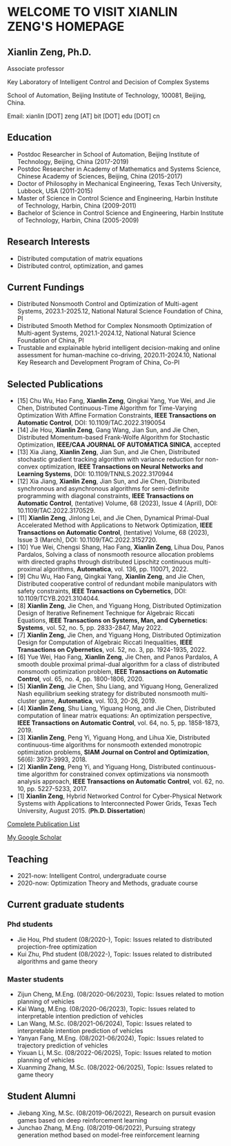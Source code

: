 # WELCOME TO VISIT XIANLIN ZENG'S HOMEPAGE

## Xianlin Zeng, Ph.D.

Associate professor 

Key Laboratory of Intelligent Control and Decision of Complex Systems 

School of Automation, Beijing Institute of Technology, 100081, Beijing, China. 

Email: xianlin [DOT] zeng [AT] bit [DOT] edu [DOT] cn

## Education

- Postdoc Researcher in School of Automation, Beijing Institute of Technology, Beijing, China (2017-2019)
- Postdoc Researcher in Academy of Mathematics and Systems Science, Chinese Academy of Sciences, Beijing, China (2015-2017)
- Doctor of Philosophy in Mechanical Engineering, Texas Tech University, Lubbock, USA (2011-2015)
- Master of Science in Control Science and Engineering, Harbin Institute of Technology, Harbin, China (2009-2011)
- Bachelor of Science in Control Science and Engineering, Harbin Institute of Technology, Harbin, China (2005-2009)

## Research Interests

- Distributed computation of matrix equations
- Distributed control, optimization, and games
 
## Current Fundings

- Distributed Nonsmooth Control and Optimization of Multi-agent Systems, 2023.1-2025.12, National Natural Science Foundation of China, PI
- Distributed Smooth Method for Complex Nonsmooth Optimization of Multi-agent Systems, 2021.1-2024.12, National Natural Science Foundation of China, PI
- Trustable and explainable hybrid intelligent decision-making and online assessment for human-machine co-driving, 2020.11-2024.10, National Key Research and Development Program of China, Co-PI

## Selected Publications
- [15] Chu Wu, Hao Fang, **Xianlin Zeng**, Qingkai Yang, Yue Wei, and Jie Chen, Distributed Continuous-Time Algorithm for Time-Varying Optimization With Affine Formation Constraints, **IEEE Transactions on Automatic Control**, DOI: 10.1109/TAC.2022.3190054
- [14] Jie Hou, **Xianlin Zeng**, Gang Wang, Jian Sun, and Jie Chen, Distributed Momentum-based Frank-Wolfe Algorithm for Stochastic Optimization, **IEEE/CAA JOURNAL OF AUTOMATICA SINICA**, accepted
- [13] Xia Jiang, **Xianlin Zeng**, Jian Sun, and Jie Chen, Distributed stochastic gradient tracking algorithm with variance reduction for non-convex optimization, **IEEE Transactions on Neural Networks and Learning Systems**, DOI: 10.1109/TNNLS.2022.3170944
- [12] Xia Jiang, **Xianlin Zeng**, Jian Sun, and Jie Chen, Distributed synchronous and asynchronous algorithms for semi-definite programming with diagonal constraints, **IEEE Transactions on Automatic Control**, (tentative) Volume, 68 (2023), Issue 4 (April), DOI: 10.1109/TAC.2022.3170529.
- [11] **Xianlin Zeng**, Jinlong Lei, and Jie Chen, Dynamical Primal-Dual Accelerated Method with Applications to Network Optimization, **IEEE Transactions on Automatic Control**, (tentative) Volume, 68 (2023), Issue 3 (March), DOI: 10.1109/TAC.2022.3152720.
- [10] Yue Wei, Chengsi Shang, Hao Fang, **Xianlin Zeng**, Lihua Dou, Panos Pardalos, Solving a class of nonsmooth resource allocation problems with directed graphs through distributed Lipschitz continuous multi-proximal algorithms, **Automatica**, vol. 136, pp. 110071, 2022.
- [9] Chu Wu, Hao Fang, Qingkai Yang, **Xianlin Zeng**, and Jie Chen, Distributed cooperative control of redundant mobile manipulators with safety constraints, **IEEE Transactions on Cybernetics**, DOI: 10.1109/TCYB.2021.3104044.
- [8] **Xianlin Zeng**, Jie Chen, and Yiguang Hong, Distributed Optimization Design of Iterative Refinement Technique for Algebraic Riccati Equations, **IEEE Transactions on Systems, Man, and Cybernetics: Systems**, vol. 52, no. 5, pp. 2833-2847, May 2022.
- [7] **Xianlin Zeng**, Jie Chen, and Yiguang Hong, Distributed Optimization Design for Computation of Algebraic Riccati Inequalities, **IEEE Transactions on  Cybernetics**, vol. 52, no. 3, pp. 1924-1935, 2022.
- [6] Yue Wei, Hao Fang, **Xianlin Zeng**, Jie Chen, and Panos Pardalos, A smooth double proximal primal-dual algorithm for a class of distributed nonsmooth optimization problem, **IEEE Transactions on Automatic Control**, vol. 65, no. 4, pp. 1800-1806, 2020.
- [5] **Xianlin Zeng**, Jie Chen, Shu Liang, and Yiguang Hong, Generalized Nash equilibrium seeking strategy for distributed nonsmooth multi-cluster game, **Automatica**, vol. 103, 20-26, 2019.
- [4] **Xianlin Zeng**, Shu Liang, Yiguang Hong, and Jie Chen, Distributed computation of linear matrix equations: An optimization perspective, **IEEE Transactions on Automatic Control**, vol. 64, no. 5, pp. 1858-1873, 2019.
- [3] **Xianlin Zeng**, Peng Yi, Yiguang Hong, and Lihua Xie, Distributed continuous-time algorithms for nonsmooth extended monotropic optimization problems, **SIAM Journal on Control and Optimization**, 56(6): 3973-3993, 2018.
- [2] **Xianlin Zeng**, Peng Yi, and Yiguang Hong, Distributed continuous-time algorithm for constrained convex optimizations via nonsmooth analysis approach, **IEEE Transactions on Automatic Control**, vol. 62, no. 10, pp. 5227-5233, 2017.
- [1] **Xianlin Zeng**, Hybrid Networked Control for Cyber-Physical Network Systems with Applications to Interconnected Power Grids, Texas Tech University, August 2015. (**Ph.D. Dissertation**)

[Complete Publication List](https://xlinzeng.github.io/web/)

[My Google Scholar](https://scholar.google.com/citations?user=S4KS0noAAAAJ&hl=en)

## Teaching

- 2021-now: Intelligent Control, undergraduate course
- 2020-now: Optimization Theory and Methods, graduate course

## Current graduate students

### Phd students
- Jie Hou, Phd student (08/2020-), Topic: Issues related to distributed projection-free optimization
- Kui Zhu, Phd student (08/2022-), Topic: Issues related to distributed algorithms and game theory

### Master students
- Zijun Cheng, M.Eng. (08/2020-06/2023), Topic: Issues related to motion planning of vehicles  
- Kai Wang, M.Eng. (08/2020-06/2023), Topic: Issues related to interpretable intention prediction of vehicles  
- Lan Wang, M.Sc. (08/2021-06/2024), Topic: Issues related to interpretable intention prediction of vehicles  
- Yanyan Fang, M.Eng. (08/2021-06/2024), Topic: Issues related to trajectory prediction of vehicles	
- Yixuan Li, M.Sc. (08/2022-06/2025), Topic: Issues related to motion planning of vehicles
- Xuanming Zhang, M.Sc. (08/2022-06/2025), Topic: Issues related to game theory	

## Student Alumni
- Jiebang Xing, M.Sc. (08/2019-06/2022),	Research on pursuit evasion games based on deep reinforcement learning 
- Junchao Zhang, M.Eng. (08/2019-06/2022),	Pursuing strategy generation method based on model-free reinforcement learning  

